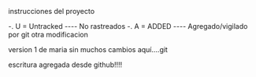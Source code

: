 instrucciones del proyecto

-. U = Untracked ---- No rastreados
-. A = ADDED ---- Agregado/vigilado por git
otra modificacion

version 1 de maria sin muchos
cambios aquí....git 

escritura agregada desde github!!!!
